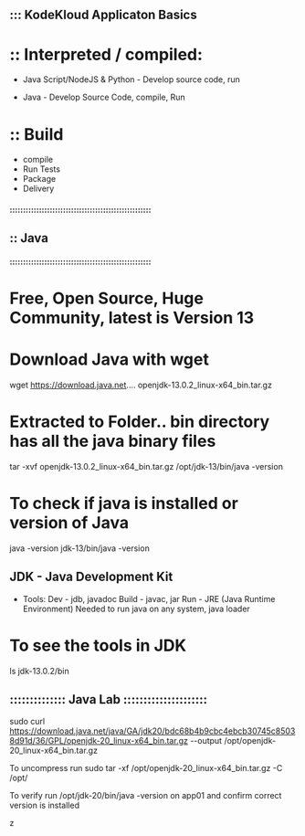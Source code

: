 ## ::: KodeKloud Applicaton Basics

# :: Interpreted / compiled:
* Java Script/NodeJS & Python - Develop source code, run

* Java - Develop Source Code, compile, Run


# :: Build
  * compile
  * Run Tests
  * Package
  * Delivery
#### :::::::::::::::::::::::::::::::::::::::::::::::::::::
## :: Java
#### :::::::::::::::::::::::::::::::::::::::::::::::::::::
# Free, Open Source, Huge Community, latest is Version 13

# Download Java with wget
wget https://download.java.net....
openjdk-13.0.2_linux-x64_bin.tar.gz
# Extracted to Folder.. bin directory has all the java binary files
tar -xvf openjdk-13.0.2_linux-x64_bin.tar.gz
/opt/jdk-13/bin/java -version
# To check if java is installed or version of Java
java -version
jdk-13/bin/java -version

## JDK - Java Development Kit
* Tools:
Dev - jdb, javadoc
Build - javac, jar
Run - JRE (Java Runtime Environment) Needed to run java on any system, java loader

# To see the tools in JDK
ls jdk-13.0.2/bin

## :::::::::::::: Java Lab :::::::::::::::::::::
sudo curl https://download.java.net/java/GA/jdk20/bdc68b4b9cbc4ebcb30745c85038d91d/36/GPL/openjdk-20_linux-x64_bin.tar.gz --output /opt/openjdk-20_linux-x64_bin.tar.gz

To uncompress run sudo tar -xf /opt/openjdk-20_linux-x64_bin.tar.gz -C /opt/

To verify run /opt/jdk-20/bin/java -version on app01 and confirm correct version is installed




















z
